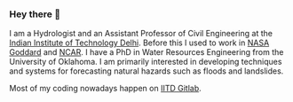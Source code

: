 ### Hey there 👋

I am a Hydrologist and an Assistant Professor of Civil Engineering at the [Indian Institute of Technology Delhi](iitd.ac.in/). Before this I used to work in [NASA Goddard](https://science.gsfc.nasa.gov/earth/hydrology/) and [NCAR](https://ncar.github.io/hydrology/). I have a PhD in Water Resources Engineering from the University of Oklahoma. I am primarily interested in developing techniques and systems for forecasting natural hazards such as floods and landslides. 

Most of my coding nowadays happen on [IITD Gitlab](git.iitd.ac.in/). 
